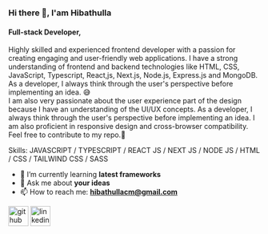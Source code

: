 ### Hi there 👋, I'am Hibathulla
#### Full-stack Developer,
Highly skilled and experienced frontend developer with a passion for creating engaging and user-friendly web applications. I have a strong understanding of frontend and backend technologies like HTML, CSS, JavaScript, Typescript, React,js, Next.js, Node.js, Express.js and MongoDB. <br />
As a developer, I always think through the user's perspective before implementing an idea. 😅<br />
I am also very passionate about the user experience part of the design because I have an understanding of the UI/UX concepts. As a developer, I always think through the user's perspective before implementing an idea. I am also proficient in responsive design and cross-browser compatibility.<br />
Feel free to contribute to my repo.🤩<br />

Skills: JAVASCRIPT / TYPESCRIPT / REACT JS / NEXT JS / NODE JS / HTML / CSS / TAILWIND CSS / SASS

- 🌱 I’m currently learning **latest frameworks** 
- 💬 Ask me about **your ideas** 
- 📫 How to reach me: **hibathullacm@gmail.com** 


[<img src='https://cdn.jsdelivr.net/npm/simple-icons@3.0.1/icons/github.svg' alt='github' height='40'>](https://github.com/Hibathulla)  [<img src='https://cdn.jsdelivr.net/npm/simple-icons@3.0.1/icons/linkedin.svg' alt='linkedin' height='40'>](https://www.linkedin.com/in/https://www.linkedin.com/in/hibathulla-cm//)  

